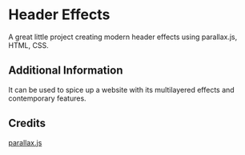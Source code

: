 # Header Effects
A great little project creating modern header effects using parallax.js, HTML, CSS.

## Additional Information
It can be used to spice up a website with its multilayered effects and contemporary features.

## Credits
[parallax.js](https://github.com/wagerfield/parallax)
